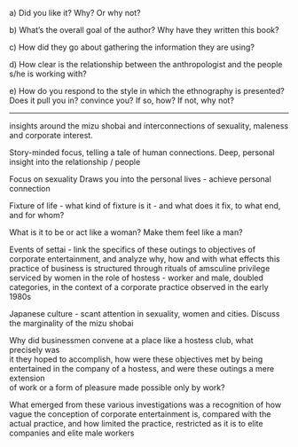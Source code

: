 a) Did you like it? Why? Or why not?

b) What’s the overall goal of the author? Why have they written this book?

c) How did they go about gathering the information they are using?

d) How clear is the relationship between the anthropologist and the people s/he is working with?

e) How do you respond to the style in which the ethnography is presented? Does it pull you in? convince you? If so, how? If not, why not?

---
insights around the mizu shobai and interconnections of sexuality, maleness and corporate interest.

Story-minded focus, telling a tale of human connections.
Deep, personal insight into the relationship / people

Focus on sexuality
Draws you into the personal lives - achieve personal connection

Fixture of life - what kind of fixture is it - and what does it fix, to what end, and for whom?

What is it to be or act like a woman?
Make them feel like a man?

Events of settai - link the specifics of these outings to objectives of corporate entertainment, and analyze why, how and with what effects this practice of business is structured through rituals of amsculine privilege serviced by women in the role of hostess - worker and male, doubled categories, in the context of a corporate practice observed in the early 1980s

Japanese culture - scant attention in sexuality, women and cities.
Discuss the marginality of the mizu shobai

Why  did businessmen convene at a place like a hostess club, what precisely was  
it they hoped to accomplish, how were these objectives met by being entertained in the company of a hostess, and were these outings a mere extension  
of work or a form of pleasure made possible only by work?

What emerged from these various investigations was a recognition of how vague the conception of corporate entertainment is, compared with the actual practice, and how limited the practice, restricted as it is to elite  
companies and elite male workers